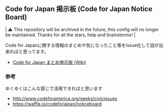 Code for Japan 掲示板   (Code for Japan Notice Board)
------------------
| ⚠️ This repository will be archived in the future, this config will no longer be maintained. Thanks for all the stars, help and brainstorms! |

Code for Japanに関する情報のまとめや気になったこと等をIssue化して話が出来ればと思ってます。

- [Code for Japan まとめ掲示板 (Wiki)](https://github.com/codeforjapan/noticeboard/wiki)


### 参考
ゆくゆくはこんな感じで活用できればと思います

- http://www.codeforamerica.org/geeks/civicissues
- https://waffle.io/codeforjapan/noticeboard
